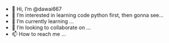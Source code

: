 - 👋 Hi, I’m @dawai667
- 👀 I’m interested in learning code python first, then gonna see...
- 🌱 I’m currently learning ...
- 💞️ I’m looking to collaborate on ...
- 📫 How to reach me ...

<!---
dawai667/dawai667 is a ✨ special ✨ repository because its `README.md` (this file) appears on your GitHub profile.
You can click the Preview link to take a look at your changes.
--->
